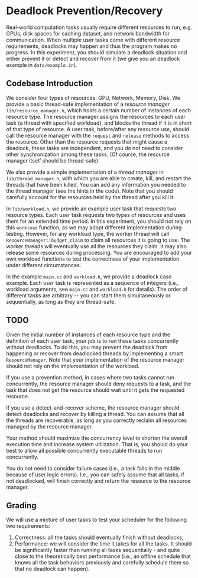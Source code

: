 # Deadlock Prevention/Recovery

Real-world computation tasks usually require different resources to run, e.g.
GPUs, disk spaces for caching dataset, and network bandwidth for communication.
When multiple user tasks come with different resource requirements, deadlocks may
happen and thus the program makes no progress.
In this experiment, you should simulate a deadlock situation and either prevent
it or detect and recover from it (we give you an deadlock example in `data/example.in`).

## Codebase Introduction

We consider four types of resources: GPU, Network, Memory, Disk.
We provide a basic thread-safe implementation of a _resource manager_
`lib/resource_manager.h`, which holds a certain number of instances of each
resource type. The resource manager assigns the resources to each user task
(a thread with specified workload), and blocks the thread if it is in short
of that type of resource. A user task, before/after any resource use, should
call the resource manager with the `request` and `release` methods to access
the resource. Other than the resource requests that might cause a deadlock, 
these tasks are independent, and you do not need to consider other
synchronization among these tasks. (Of course, the resource manager itself
should be thread-safe).

We also provide a simple implementation of a _thread manager_ in
`lib/thread_manager.h`, with which you are able to create, kill, and restart
the threads that have been killed. You can add any information you needed to
the thread manager (see the hints in the code). Note that you should carefully
account for the resources held by the thread after you kill it.

In `lib/workload.h`, we provide an example user task that requests two resource
types. Each user task requests two types of resources and uses them for an
extended time period. In this experiment, you should not rely on this `workload`
function, as we may adopt different implementation during testing. However, for
any workload type, the worker thread will call `ResourceManager::budget_claim`
to claim all resources it is going to use. The worker threads will eventually
use all the resources they claim. It may also release some resources during
processing. You are encouraged to add your own workload functions to test the
correctness of your implementation under different circumstances.

In the example `main.cc` and `workload.h`, we provide a deadlock case example.
Each user task is represented as a sequence of integers (i.e., workload
arguments, see `main.cc` and `workload.h` for details). The order of different
tasks are arbitrary -- you can start them simultaneously or sequentially,
as long as they are thread-safe.

## TODO

Given the initial number of instances of each resource type and the definition
of each user task, your job is to run these tasks concurrently without deadlocks.
To do this, you may prevent the deadlock from happening or recover from
deadlocked threads by implementing a smart `ResourceManager`. Note that your
implementation of the resource manager should not rely on the implementation of
the workload.

If you use a prevention method, in cases where two tasks cannot run
concurrently, the resource manager should deny requests to a task, and the task
that does not get the resource should wait until it gets the requested resource.  

If you use a detect-and-recover scheme, the resource manager should detect
deadlocks and recover by killing a thread. You can assume that all the threads
are recoverable, as long as you correctly reclaim all resources managed by the
resource manager.

Your method should maximize the concurrency level to shorten the overall
execution time and increase system utilization.  That is, you should do your
best to allow all possible concurrently executable threads to run concurrently.

You do not need to consider failure cases (i.e., a task fails in the middle
because of user logic errors). I.e., you can safely assume that all tasks, if
not deadlocked, will finish correctly and return the resource to the resource
manager.

## Grading

We will use a mixture of user tasks to test your scheduler for the following
two requirements:

1. Correctness: all the tasks should eventually finish without deadlocks;
2. Performance: we will consider the time it takes for all the tasks. It should
    be significantly faster than running all tasks sequentially - and quite
    close to the theoretically best performance (i.e., an offline schedule that
    knows all the task behaviors previously and carefully schedule them so that
    no deadlock can happen).  

